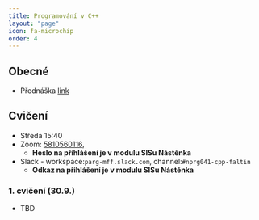 ```yaml
---
title: Programování v C++
layout: "page"
icon: fa-microchip
order: 4
---
```


## Obecné
- Přednáška [link](https://www.ksi.mff.cuni.cz/teaching/nprg041-web/)

## Cvičení
- Středa 15:40
- Zoom: [5810560116](https://cesnet.zoom.us/j/5810560116), 
  - **Heslo na přihlášení je v modulu SISu Nástěnka**
- Slack - workspace:`parg-mff.slack.com`, channel:`#nprg041-cpp-faltin`
  - **Odkaz na přihlášení je v modulu SISu Nástěnka**

### 1. cvičení (30.9.)
- TBD